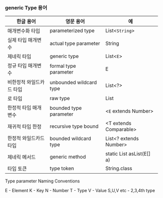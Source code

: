 
### generic Type 용어

|한글 용어| 영문 용어| 예 |
|---|---|---|
|매개변수화 타입| parameterized type | List<`String`> |
|실제 타입 매개변수| actual type parameter |String |
|제네릭 타입| generic type |List<`E`> |
|정규 타입 매개변수| formal type parameter| E |
|비한정적 와일드카드 타입| unbounded wildcard type | List<?> |
|로 타입| raw type | List |
|한정적 타입 매개변수 | bounded type parameter | <`E` extends Number> |
|재귀적 타입 한정| recursive type bound |<T extends Comparable<T>>|
|한정적 와일드카드 타입 |bounded wildcard type |List<? extends Number>|
|제네릭 메서드| generic method| static <E> List<E> asList(E[] a)|
|타입 토큰 |type token |String.class|

Type parameter Naming Conventions

E - Element
K - Key
N - Number
T - Type
V - Value
S,U,V etc - 2,3,4th type

